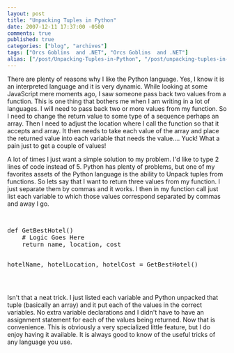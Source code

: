 ```yaml
---
layout: post
title: "Unpacking Tuples in Python"
date: 2007-12-11 17:37:00 -0500
comments: true
published: true
categories: ["blog", "archives"]
tags: ["Orcs Goblins  and .NET", "Orcs Goblins  and .NET"]
alias: ["/post/Unpacking-Tuples-in-Python", "/post/unpacking-tuples-in-python"]
---
```

<!-- more -->

<p>There are plenty of reasons why I like the Python language. Yes, I know it is an interpreted language and it is very dynamic. While looking at some JavaScript mere moments ago, I saw someone pass back two values from a function. This is one thing that bothers me when I am writing in a lot of languages. I will need to pass back two or more values from my function. So I need to change the return value to some type of a sequence perhaps an array. Then I need to adjust the location where I call the function so that it accepts and array. It then needs to take each value of the array and place the returned value into each variable that needs the value.... Yuck! What a pain just to get a couple of values!</p>
<p>A lot of times I just want a simple solution to my problem. I'd like to type 2 lines of code instead of 5. Python has plenty of problems, but one of my favorites assets of the Python language is the ability to Unpack tuples from functions. So lets say that I want to return three values from my function. I just separate them by commas and it works. I then in my function call just list each variable to which those values correspond separated by commas and away I go.</p>
<p>&nbsp;</p>
<pre>def GetBestHotel()
    # Logic Goes Here
    return name, location, cost

hotelName, hotelLocation, hotelCost = GetBestHotel()
</pre>
<p>&nbsp;</p>
<p>Isn't that a neat trick. I just listed each variable and Python unpacked that tuple (basically an array) and it put each of the values in the correct variables. No extra variable declarations and I didn't have to have an assignment statement for each of the values being returned. Now that is convenience. This is obviously a very specialized little feature, but I do enjoy having it available. It is always good to know of the useful tricks of any language you use.</p>
